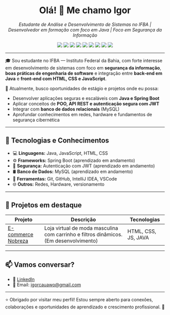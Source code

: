 <h1 align="center">Olá! 👋 Me chamo Igor</h1>
<p align="center">
  <em>Estudante de Análise e Desenvolvimento de Sistemas no IFBA  | Desenvolvedor em formação com foco em Java | Foco em Segurança da Informação</em>
</p>

<p align="center">
  <img src="https://img.shields.io/badge/Java-ED8B00?style=for-the-badge&logo=java&logoColor=white"/>
  <img src="https://img.shields.io/badge/Spring_Boot-6DB33F?style=for-the-badge&logo=springboot&logoColor=white"/>
  <img src="https://img.shields.io/badge/MySQL-4479A1?style=for-the-badge&logo=mysql&logoColor=white"/>
  <img src="https://img.shields.io/badge/JWT-000000?style=for-the-badge&logo=jsonwebtokens&logoColor=white"/>
  <img src="https://img.shields.io/badge/HTML5-E34F26?style=for-the-badge&logo=html5&logoColor=white"/>
  <img src="https://img.shields.io/badge/CSS3-1572B6?style=for-the-badge&logo=css3&logoColor=white"/>
  <img src="https://img.shields.io/badge/JavaScript-F7DF1E?style=for-the-badge&logo=javascript&logoColor=black"/>
  <img src="https://img.shields.io/badge/Git-F05032?style=for-the-badge&logo=git&logoColor=white"/>
  <img src="https://img.shields.io/badge/GitHub-181717?style=for-the-badge&logo=github&logoColor=white"/>
</p>

---

🎓 Sou estudante no IFBA — Instituto Federal da Bahia, com forte interesse em desenvolvimento de sistemas com foco em **segurança da informação**, **boas práticas de engenharia de software** e integração entre **back-end em Java** e **front-end com HTML, CSS e JavaScript**.

💼 Atualmente, busco oportunidades de estágio e projetos onde eu possa:
- Desenvolver aplicações seguras e escaláveis com **Java e Spring Boot**
- Aplicar conceitos de **POO, API REST e autenticação segura com JWT**
- Integrar com **banco de dados relacionais** (MySQL)
- Aprofundar conhecimentos em redes, hardware e fundamentos de segurança cibernética

---

## 🚀 Tecnologias e Conhecimentos

- 💻 **Linguagens:** Java, JavaScript, HTML, CSS
- ⚙️ **Frameworks:** Spring Boot (aprendizado em andamento)
- 🔐 **Segurança:** Autenticação com JWT (aprendizado em andamento)
- 🛢️ **Banco de Dados:** MySQL (aprendizado em andamento)
- 🔧 **Ferramentas:** Git, GitHub, IntelliJ IDEA, VSCode
- 🌐 **Outros:** Redes, Hardware, versionamento

---

## 📂 Projetos em destaque

| Projeto | Descrição | Tecnologias |
|--------|-----------|-------------|
| [E-commerce Nobreza](https://igorcauanal.github.io/Projeto-Nobreza-Site/)| Loja virtual de moda masculina com carrinho e filtros dinâmicos.(Em desenvolvimento) | HTML, CSS, JS, JAVA |

---

## 📫 Vamos conversar?

- 💼 [LinkedIn](https://www.linkedin.com/in/igor-cauan-0b2997321/?trk=opento_sprofile_topcard)
- 📧 Email: igorcauawo@gmail.com
  
---

⭐ Obrigado por visitar meu perfil! Estou sempre aberto para conexões, colaborações e oportunidades de aprendizado e crescimento profissional. 🚀
